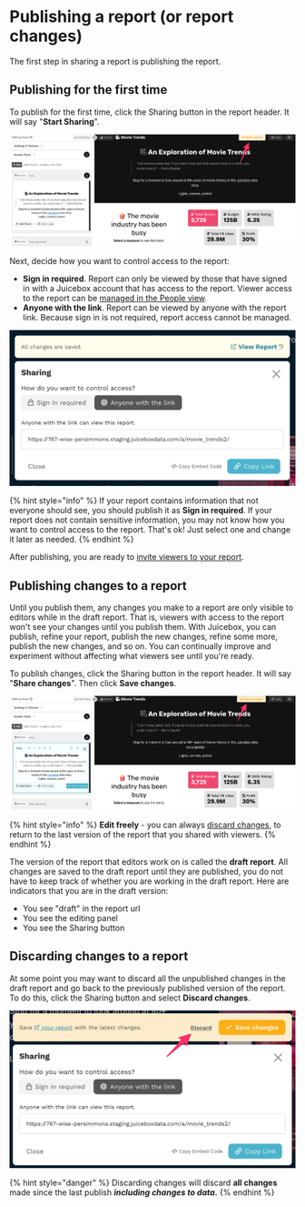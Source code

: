 # Publishing a report (or report changes)

The first step in sharing a report is publishing the report.&#x20;

## Publishing for the first time

To publish for the first time, click the Sharing button in the report header. It will say "**Start Sharing**".

![Click Start Sharing to share an report for the first time](<../../.gitbook/assets/image (110).png>)

Next, decide how you want to control access to the report:

* **Sign in required**. Report can only be viewed by those that have signed in with a Juicebox account that has access to the report. Viewer access to the report can be [managed in the People view](../../managing-users/user-management-and-roles.md).
* **Anyone with the link**. Report can be viewed by anyone with the report link. Because sign in is not required, report access cannot be managed.&#x20;

![Select how you want to control access to the report](<../../.gitbook/assets/image (474).png>)

{% hint style="info" %}
If your report contains information that not everyone should see, you should publish it as **Sign in required**. If your report does not contain sensitive information, you may not know how you want to control access to the report. That's ok! Just select one and change it later as needed.&#x20;
{% endhint %}

After publishing, you are ready to [invite viewers to your report](sharing-and-access-controls.md).&#x20;

## Publishing changes to a report

Until you publish them, any changes you make to a report are only visible to editors while in the draft report. That is, viewers with access to the report won't see your changes until you publish them. With Juicebox, you can publish, refine your report, publish the new changes, refine some more, publish the new changes, and so on. You can continually improve and experiment without affecting what viewers see until you're ready.

To publish changes, click the Sharing button in the report header. It will say "**Share changes**". Then click **Save changes**.

![Click "Share changes" to publish changes to a previously shared report](<../../.gitbook/assets/image (451).png>)

{% hint style="info" %}
**Edit freely** - you can always [discard changes](publishing-app-changes.md#discard-changes-to-an-app), to return to the last version of the report that you shared with viewers.
{% endhint %}

The version of the report that editors work on is called the **draft report**. All changes are saved to the draft report until they are published, you do not have to keep track of whether you are working in the draft report. Here are indicators that you are in the draft version:

* You see "draft" in the report url
* You see the editing panel
* You see the Sharing button

## Discarding changes to a report

At some point you may want to discard all the unpublished changes in the draft report and go back to the previously published version of the report. To do this, click the Sharing button and select **Discard changes**.&#x20;

![Click "Discard changes" to revert back to the previously published version of the report](<../../.gitbook/assets/image (416).png>)

{% hint style="danger" %}
Discarding changes will discard **all changes** made since the last publish _**including changes to data**_**.**&#x20;
{% endhint %}
